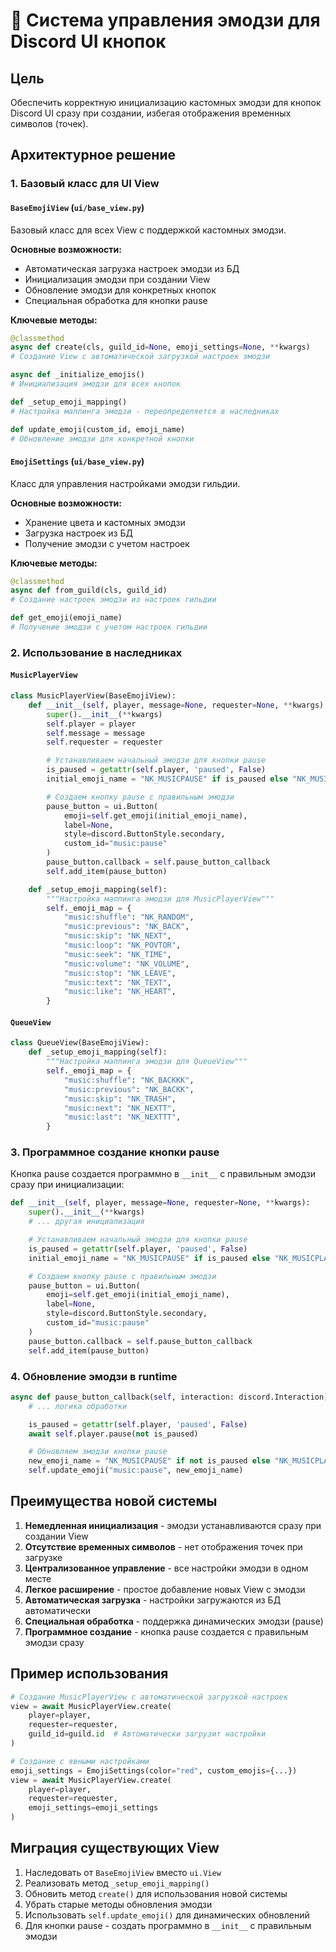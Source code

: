 # 🎨 Система управления эмодзи для Discord UI кнопок

## Цель

Обеспечить корректную инициализацию кастомных эмодзи для кнопок Discord UI сразу при создании, избегая отображения временных символов (точек).

## Архитектурное решение

### 1. Базовый класс для UI View

#### `BaseEmojiView` (`ui/base_view.py`)

Базовый класс для всех View с поддержкой кастомных эмодзи.

**Основные возможности:**

- Автоматическая загрузка настроек эмодзи из БД
- Инициализация эмодзи при создании View
- Обновление эмодзи для конкретных кнопок
- Специальная обработка для кнопки pause

**Ключевые методы:**

```python
@classmethod
async def create(cls, guild_id=None, emoji_settings=None, **kwargs)
# Создание View с автоматической загрузкой настроек эмодзи

async def _initialize_emojis()
# Инициализация эмодзи для всех кнопок

def _setup_emoji_mapping()
# Настройка маппинга эмодзи - переопределяется в наследниках

def update_emoji(custom_id, emoji_name)
# Обновление эмодзи для конкретной кнопки
```

#### `EmojiSettings` (`ui/base_view.py`)

Класс для управления настройками эмодзи гильдии.

**Основные возможности:**

- Хранение цвета и кастомных эмодзи
- Загрузка настроек из БД
- Получение эмодзи с учетом настроек

**Ключевые методы:**

```python
@classmethod
async def from_guild(cls, guild_id)
# Создание настроек эмодзи из настроек гильдии

def get_emoji(emoji_name)
# Получение эмодзи с учетом настроек гильдии
```

### 2. Использование в наследниках

#### `MusicPlayerView`

```python
class MusicPlayerView(BaseEmojiView):
    def __init__(self, player, message=None, requester=None, **kwargs):
        super().__init__(**kwargs)
        self.player = player
        self.message = message
        self.requester = requester

        # Устанавливаем начальный эмодзи для кнопки pause
        is_paused = getattr(self.player, 'paused', False)
        initial_emoji_name = "NK_MUSICPAUSE" if is_paused else "NK_MUSICPLAY"

        # Создаем кнопку pause с правильным эмодзи
        pause_button = ui.Button(
            emoji=self.get_emoji(initial_emoji_name),
            label=None,
            style=discord.ButtonStyle.secondary,
            custom_id="music:pause"
        )
        pause_button.callback = self.pause_button_callback
        self.add_item(pause_button)

    def _setup_emoji_mapping(self):
        """Настройка маппинга эмодзи для MusicPlayerView"""
        self._emoji_map = {
            "music:shuffle": "NK_RANDOM",
            "music:previous": "NK_BACK",
            "music:skip": "NK_NEXT",
            "music:loop": "NK_POVTOR",
            "music:seek": "NK_TIME",
            "music:volume": "NK_VOLUME",
            "music:stop": "NK_LEAVE",
            "music:text": "NK_TEXT",
            "music:like": "NK_HEART",
        }
```

#### `QueueView`

```python
class QueueView(BaseEmojiView):
    def _setup_emoji_mapping(self):
        """Настройка маппинга эмодзи для QueueView"""
        self._emoji_map = {
            "music:shuffle": "NK_BACKKK",
            "music:previous": "NK_BACKK",
            "music:skip": "NK_TRASH",
            "music:next": "NK_NEXTT",
            "music:last": "NK_NEXTTT",
        }
```

### 3. Программное создание кнопки pause

Кнопка pause создается программно в `__init__` с правильным эмодзи сразу при инициализации:

```python
def __init__(self, player, message=None, requester=None, **kwargs):
    super().__init__(**kwargs)
    # ... другая инициализация

    # Устанавливаем начальный эмодзи для кнопки pause
    is_paused = getattr(self.player, 'paused', False)
    initial_emoji_name = "NK_MUSICPAUSE" if is_paused else "NK_MUSICPLAY"

    # Создаем кнопку pause с правильным эмодзи
    pause_button = ui.Button(
        emoji=self.get_emoji(initial_emoji_name),
        label=None,
        style=discord.ButtonStyle.secondary,
        custom_id="music:pause"
    )
    pause_button.callback = self.pause_button_callback
    self.add_item(pause_button)
```

### 4. Обновление эмодзи в runtime

```python
async def pause_button_callback(self, interaction: discord.Interaction) -> None:
    # ... логика обработки

    is_paused = getattr(self.player, 'paused', False)
    await self.player.pause(not is_paused)

    # Обновляем эмодзи кнопки pause
    new_emoji_name = "NK_MUSICPAUSE" if not is_paused else "NK_MUSICPLAY"
    self.update_emoji("music:pause", new_emoji_name)
```

## Преимущества новой системы

1. **Немедленная инициализация** - эмодзи устанавливаются сразу при создании View
2. **Отсутствие временных символов** - нет отображения точек при загрузке
3. **Централизованное управление** - все настройки эмодзи в одном месте
4. **Легкое расширение** - простое добавление новых View с эмодзи
5. **Автоматическая загрузка** - настройки загружаются из БД автоматически
6. **Специальная обработка** - поддержка динамических эмодзи (pause)
7. **Программное создание** - кнопка pause создается с правильным эмодзи сразу

## Пример использования

```python
# Создание MusicPlayerView с автоматической загрузкой настроек
view = await MusicPlayerView.create(
    player=player,
    requester=requester,
    guild_id=guild.id  # Автоматически загрузит настройки
)

# Создание с явными настройками
emoji_settings = EmojiSettings(color="red", custom_emojis={...})
view = await MusicPlayerView.create(
    player=player,
    requester=requester,
    emoji_settings=emoji_settings
)
```

## Миграция существующих View

1. Наследовать от `BaseEmojiView` вместо `ui.View`
2. Реализовать метод `_setup_emoji_mapping()`
3. Обновить метод `create()` для использования новой системы
4. Убрать старые методы обновления эмодзи
5. Использовать `self.update_emoji()` для динамических обновлений
6. Для кнопки pause - создать программно в `__init__` с правильным эмодзи
